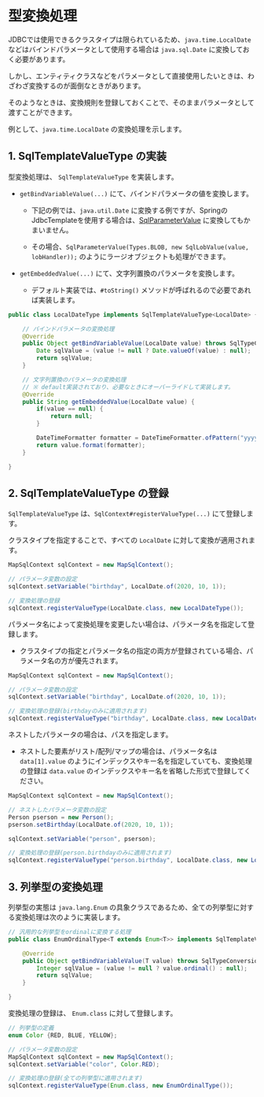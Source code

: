 # 型変換処理

JDBCでは使用できるクラスタイプは限られているため、``java.time.LocalDate`` などはバインドパラメータとして使用する場合は ``java.sql.Date`` に変換しておく必要があります。

しかし、エンティティクラスなどをパラメータとして直接使用したいときは、わざわざ変換するのが面倒なときがあります。

そのようなときは、変換規則を登録しておくことで、そのままパラメータとして渡すことができます。

例として、``java.time.LocalDate`` の変換処理を示します。

## 1. SqlTemplateValueType の実装

型変換処理は、 ``SqlTemplateValueType`` を実装します。

- ``getBindVariableValue(...)`` にて、バインドパラメータの値を変換します。

    - 下記の例では、``java.util.Date`` に変換する例ですが、SpringのJdbcTemplateを使用する場合は、[SqlParameterValue](https://spring.pleiades.io/spring/docs/5.1.x/javadoc-api/org/springframework/jdbc/core/SqlParameter.html) に変換してもかまいません。

    - その場合、``SqlParameterValue(Types.BLOB, new SqlLobValue(value, lobHandler));`` のようにラージオブジェクトも処理ができます。

- ``getEmbeddedValue(...)`` にて、文字列置換のパラメータを変換します。

    - デフォルト実装では、``#toString()`` メソッドが呼ばれるので必要であれば実装します。


```java
public class LocalDateType implements SqlTemplateValueType<LocalDate> {

    // バインドパラメータの変換処理
    @Override
    public Object getBindVariableValue(LocalDate value) throws SqlTypeConversionException {
        Date sqlValue = (value != null ? Date.valueOf(value) : null);
        return sqlValue;
    }

    // 文字列置換のパラメータの変換処理
    // ※ default実装されており、必要なときにオーバーライドして実装します。
    @Override
    public String getEmbeddedValue(LocalDate value) {
        if(value == null) {
            return null;
        }

        DateTimeFormatter formatter = DateTimeFormatter.ofPattern("yyyy/MM/dd");
        return value.format(formatter);
    }

}
```

## 2. SqlTemplateValueType の登録

``SqlTemplateValueType`` は、``SqlContext#registerValueType(...)`` にて登録します。

クラスタイプを指定することで、すべての ``LocalDate`` に対して変換が適用されます。

```java
MapSqlContext sqlContext = new MapSqlContext();

// パラメータ変数の設定
sqlContext.setVariable("birthday", LocalDate.of(2020, 10, 1));

// 変換処理の登録
sqlContext.registerValueType(LocalDate.class, new LocalDateType());
```

パラメータ名によって変換処理を変更したい場合は、パラメータ名を指定して登録します。

- クラスタイプの指定とパラメータ名の指定の両方が登録されている場合、パラメータ名の方が優先されます。

```java
MapSqlContext sqlContext = new MapSqlContext();

// パラメータ変数の設定
sqlContext.setVariable("birthday", LocalDate.of(2020, 10, 1));

// 変換処理の登録(birthdayのみに適用されます)
sqlContext.registerValueType("birthday", LocalDate.class, new LocalDateType());
```

ネストしたパラメータの場合は、パスを指定します。

  - ネストした要素がリスト/配列/マップの場合は、パラメータ名は ``data[1].value`` のようにインデックスやキー名を指定していても、変換処理の登録は ``data.value`` のインデックスやキー名を省略した形式で登録してください。


```java
MapSqlContext sqlContext = new MapSqlContext();

// ネストしたパラメータ変数の設定
Person pserson = new Person();
pserson.setBirthday(LocalDate.of(2020, 10, 1));

sqlContext.setVariable("person", pserson);

// 変換処理の登録(person.birthdayのみに適用されます)
sqlContext.registerValueType("person.birthday", LocalDate.class, new LocalDateType());
```

## 3. 列挙型の変換処理

列挙型の実態は ``java.lang.Enum`` の具象クラスであるため、全ての列挙型に対する変換処理は次のように実装します。

```java
// 汎用的な列挙型をordinalに変換する処理
public class EnumOrdinalType<T extends Enum<T>> implements SqlTemplateValueType<T> {

    @Override
    public Object getBindVariableValue(T value) throws SqlTypeConversionException {
        Integer sqlValue = (value != null ? value.ordinal() : null);
        return sqlValue;
    }

}
```

変換処理の登録は、 ``Enum.class`` に対して登録します。

```java
// 列挙型の定義
enum Color {RED, BLUE, YELLOW};

// パラメータ変数の設定
MapSqlContext sqlContext = new MapSqlContext();
sqlContext.setVariable("color", Color.RED);

// 変換処理の登録(全ての列挙型に適用されます)
sqlContext.registerValueType(Enum.class, new EnumOrdinalType());


```
